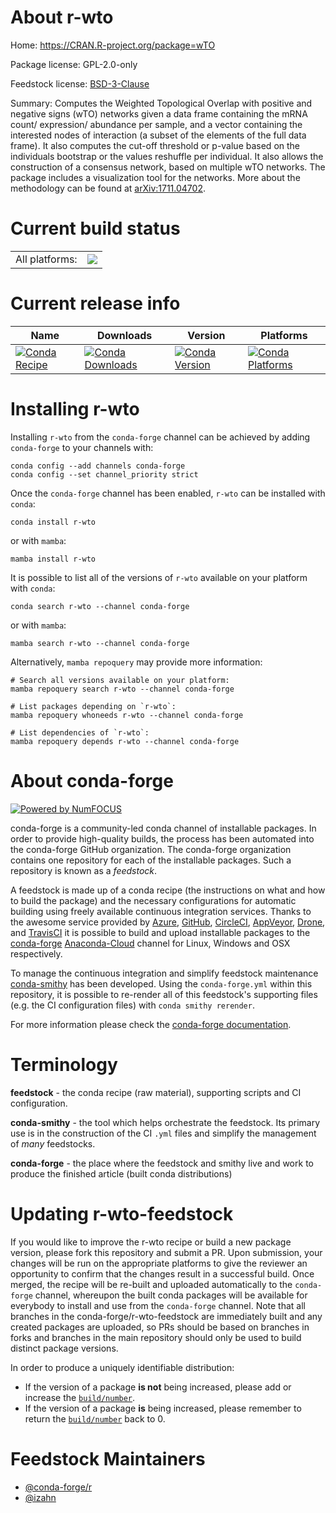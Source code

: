About r-wto
===========

Home: https://CRAN.R-project.org/package=wTO

Package license: GPL-2.0-only

Feedstock license: [BSD-3-Clause](https://github.com/conda-forge/r-wto-feedstock/blob/main/LICENSE.txt)

Summary: Computes the Weighted Topological Overlap with positive and negative signs (wTO) networks given a data frame containing the mRNA count/ expression/ abundance per sample, and a vector containing the interested nodes of interaction (a subset of the elements of the full data frame). It also computes the cut-off threshold or p-value based on the individuals bootstrap or the values reshuffle per individual. It also allows the construction of a consensus network, based on multiple wTO networks. The package includes a visualization tool for the networks.  More about the methodology can be found at <arXiv:1711.04702>.

Current build status
====================


<table><tr><td>All platforms:</td>
    <td>
      <a href="https://dev.azure.com/conda-forge/feedstock-builds/_build/latest?definitionId=13344&branchName=main">
        <img src="https://dev.azure.com/conda-forge/feedstock-builds/_apis/build/status/r-wto-feedstock?branchName=main">
      </a>
    </td>
  </tr>
</table>

Current release info
====================

| Name | Downloads | Version | Platforms |
| --- | --- | --- | --- |
| [![Conda Recipe](https://img.shields.io/badge/recipe-r--wto-green.svg)](https://anaconda.org/conda-forge/r-wto) | [![Conda Downloads](https://img.shields.io/conda/dn/conda-forge/r-wto.svg)](https://anaconda.org/conda-forge/r-wto) | [![Conda Version](https://img.shields.io/conda/vn/conda-forge/r-wto.svg)](https://anaconda.org/conda-forge/r-wto) | [![Conda Platforms](https://img.shields.io/conda/pn/conda-forge/r-wto.svg)](https://anaconda.org/conda-forge/r-wto) |

Installing r-wto
================

Installing `r-wto` from the `conda-forge` channel can be achieved by adding `conda-forge` to your channels with:

```
conda config --add channels conda-forge
conda config --set channel_priority strict
```

Once the `conda-forge` channel has been enabled, `r-wto` can be installed with `conda`:

```
conda install r-wto
```

or with `mamba`:

```
mamba install r-wto
```

It is possible to list all of the versions of `r-wto` available on your platform with `conda`:

```
conda search r-wto --channel conda-forge
```

or with `mamba`:

```
mamba search r-wto --channel conda-forge
```

Alternatively, `mamba repoquery` may provide more information:

```
# Search all versions available on your platform:
mamba repoquery search r-wto --channel conda-forge

# List packages depending on `r-wto`:
mamba repoquery whoneeds r-wto --channel conda-forge

# List dependencies of `r-wto`:
mamba repoquery depends r-wto --channel conda-forge
```


About conda-forge
=================

[![Powered by
NumFOCUS](https://img.shields.io/badge/powered%20by-NumFOCUS-orange.svg?style=flat&colorA=E1523D&colorB=007D8A)](https://numfocus.org)

conda-forge is a community-led conda channel of installable packages.
In order to provide high-quality builds, the process has been automated into the
conda-forge GitHub organization. The conda-forge organization contains one repository
for each of the installable packages. Such a repository is known as a *feedstock*.

A feedstock is made up of a conda recipe (the instructions on what and how to build
the package) and the necessary configurations for automatic building using freely
available continuous integration services. Thanks to the awesome service provided by
[Azure](https://azure.microsoft.com/en-us/services/devops/), [GitHub](https://github.com/),
[CircleCI](https://circleci.com/), [AppVeyor](https://www.appveyor.com/),
[Drone](https://cloud.drone.io/welcome), and [TravisCI](https://travis-ci.com/)
it is possible to build and upload installable packages to the
[conda-forge](https://anaconda.org/conda-forge) [Anaconda-Cloud](https://anaconda.org/)
channel for Linux, Windows and OSX respectively.

To manage the continuous integration and simplify feedstock maintenance
[conda-smithy](https://github.com/conda-forge/conda-smithy) has been developed.
Using the ``conda-forge.yml`` within this repository, it is possible to re-render all of
this feedstock's supporting files (e.g. the CI configuration files) with ``conda smithy rerender``.

For more information please check the [conda-forge documentation](https://conda-forge.org/docs/).

Terminology
===========

**feedstock** - the conda recipe (raw material), supporting scripts and CI configuration.

**conda-smithy** - the tool which helps orchestrate the feedstock.
                   Its primary use is in the construction of the CI ``.yml`` files
                   and simplify the management of *many* feedstocks.

**conda-forge** - the place where the feedstock and smithy live and work to
                  produce the finished article (built conda distributions)


Updating r-wto-feedstock
========================

If you would like to improve the r-wto recipe or build a new
package version, please fork this repository and submit a PR. Upon submission,
your changes will be run on the appropriate platforms to give the reviewer an
opportunity to confirm that the changes result in a successful build. Once
merged, the recipe will be re-built and uploaded automatically to the
`conda-forge` channel, whereupon the built conda packages will be available for
everybody to install and use from the `conda-forge` channel.
Note that all branches in the conda-forge/r-wto-feedstock are
immediately built and any created packages are uploaded, so PRs should be based
on branches in forks and branches in the main repository should only be used to
build distinct package versions.

In order to produce a uniquely identifiable distribution:
 * If the version of a package **is not** being increased, please add or increase
   the [``build/number``](https://docs.conda.io/projects/conda-build/en/latest/resources/define-metadata.html#build-number-and-string).
 * If the version of a package **is** being increased, please remember to return
   the [``build/number``](https://docs.conda.io/projects/conda-build/en/latest/resources/define-metadata.html#build-number-and-string)
   back to 0.

Feedstock Maintainers
=====================

* [@conda-forge/r](https://github.com/conda-forge/r/)
* [@izahn](https://github.com/izahn/)

